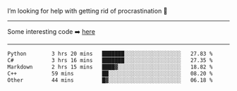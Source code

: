 I’m looking for help with getting rid of procrastination 🤔

-----

Some interesting code :arrow_right: [here](https://github.com/zhen8838/playground)

-----

<!--START_SECTION:waka-->

```txt
Python        3 hrs 20 mins   ███████░░░░░░░░░░░░░░░░░░   27.83 %
C#            3 hrs 16 mins   ███████░░░░░░░░░░░░░░░░░░   27.35 %
Markdown      2 hrs 15 mins   ████▓░░░░░░░░░░░░░░░░░░░░   18.82 %
C++           59 mins         ██░░░░░░░░░░░░░░░░░░░░░░░   08.20 %
Other         44 mins         █▓░░░░░░░░░░░░░░░░░░░░░░░   06.18 %
```

<!--END_SECTION:waka-->

<!--
**zhen8838/zhen8838** is a ✨ _special_ ✨ repository because its `README.md` (this file) appears on your GitHub profile.

Here are some ideas to get you started:

- 🔭 I’m currently working on ...
- 🌱 I’m currently learning ...
- 👯 I’m looking to collaborate on ...
 ...
- 💬 Ask me about ...
- 📫 How to reach me: ...
- 😄 Pronouns: ...
- ⚡ Fun fact: ...
-->
